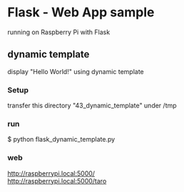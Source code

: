 # Flask - Web App sample

running on Raspberry Pi with Flask <br/>

## dynamic template
display "Hello World!" using dynamic template 

### Setup
transfer this directory "43_dynamic_template" under /tmp <br/>

### run
$ python flask_dynamic_template.py <br/>

### web
http://raspberrypi.local:5000/ <br/>
http://raspberrypi.local:5000/taro <br/>
